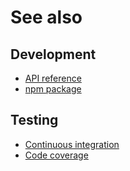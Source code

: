 # See also

## Development
- [API reference](https://cedx.github.io/reverse-proxy.js/api)
- [npm package](https://www.npmjs.com/package/@cedx/reverse-proxy)

## Testing
- [Continuous integration](https://travis-ci.org/cedx/reverse-proxy.js)
- [Code coverage](https://coveralls.io/github/cedx/reverse-proxy.js)
